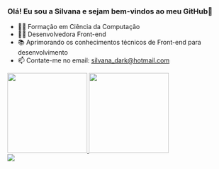 ### Olá! Eu sou a Silvana e sejam bem-vindos ao meu GitHub👋

- 👩‍💻 Formação em Ciência da Computação
- 👩‍💻 Desenvolvedora Front-end
- 📚 Aprimorando os conhecimentos técnicos de Front-end para desenvolvimento
- 📫 Contate-me no email: silvana_dark@hotmail.com

<div>
    <a href="https://github.com/silvanavaz13">
    <img height="180em" src="https:/gituhub-readme-stats.vercel.app/api?username="silvanavaz13&show_icons=false&theme=dracula&include_all_commits=true&count_private=true"/>
    <img height="180em" src="https:/github-readme-stats.vercel.app/api/top-langs/?username=silvanavaz13&layout=compact&langs_count=16&theme=dracula"/>
</div>  

<div>
    <a href="https://www.linkedin.com/in/silvana-vaz-os%C3%B3rio-6328a71a7" target="_blank"><img src="https://img.shields.io/badge/-LinkedIn-%230077B5?style=for-the-badge&logo=linkedin&logoColor=white" target="_blank"></a> 
  </div>

